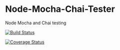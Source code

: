 # Node-Mocha-Chai-Tester
Node Mocha and Chai testing


[![Build Status](https://travis-ci.org/mattfili/Node-Mocha-Chai-Tester.svg?branch=master)](https://travis-ci.org/mattfili/Node-Mocha-Chai-Tester)

[![Coverage Status](https://coveralls.io/repos/NSS-Cohort-9/Nodcha-Chai-Latte/badge.svg?branch=master&service=github)](https://coveralls.io/github/NSS-Cohort-9/Nodcha-Chai-Latte?branch=master)